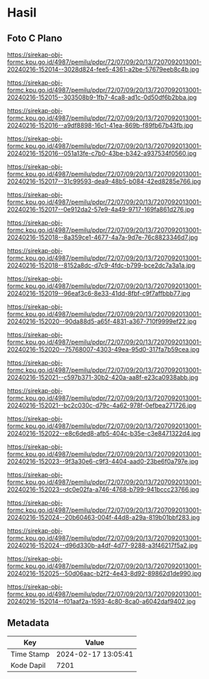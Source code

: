 # Hasil

## Foto C Plano

https://sirekap-obj-formc.kpu.go.id/4987/pemilu/pdpr/72/07/09/20/13/7207092013001-20240216-152014--3028d824-fee5-4361-a2be-57679eeb8c4b.jpg

https://sirekap-obj-formc.kpu.go.id/4987/pemilu/pdpr/72/07/09/20/13/7207092013001-20240216-152015--303508b9-1fb7-4ca8-ad1c-0d50df6b2bba.jpg

https://sirekap-obj-formc.kpu.go.id/4987/pemilu/pdpr/72/07/09/20/13/7207092013001-20240216-152016--a9df8898-16c1-41ea-869b-f89fb67b43fb.jpg

https://sirekap-obj-formc.kpu.go.id/4987/pemilu/pdpr/72/07/09/20/13/7207092013001-20240216-152016--051a13fe-c7b0-43be-b342-a937534f0560.jpg

https://sirekap-obj-formc.kpu.go.id/4987/pemilu/pdpr/72/07/09/20/13/7207092013001-20240216-152017--31c99593-dea9-48b5-b084-42ed8285e766.jpg

https://sirekap-obj-formc.kpu.go.id/4987/pemilu/pdpr/72/07/09/20/13/7207092013001-20240216-152017--0e912da2-57e9-4a49-9717-169fa861d276.jpg

https://sirekap-obj-formc.kpu.go.id/4987/pemilu/pdpr/72/07/09/20/13/7207092013001-20240216-152018--8a359ce1-4677-4a7a-9d7e-76c8823346d7.jpg

https://sirekap-obj-formc.kpu.go.id/4987/pemilu/pdpr/72/07/09/20/13/7207092013001-20240216-152018--8152a8dc-d7c9-4fdc-b799-bce2dc7a3a1a.jpg

https://sirekap-obj-formc.kpu.go.id/4987/pemilu/pdpr/72/07/09/20/13/7207092013001-20240216-152019--96eaf3c6-8e33-41dd-8fbf-c9f7affbbb77.jpg

https://sirekap-obj-formc.kpu.go.id/4987/pemilu/pdpr/72/07/09/20/13/7207092013001-20240216-152020--90da88d5-a65f-4831-a367-710f9999ef22.jpg

https://sirekap-obj-formc.kpu.go.id/4987/pemilu/pdpr/72/07/09/20/13/7207092013001-20240216-152020--75768007-4303-49ea-95d0-317fa7b59cea.jpg

https://sirekap-obj-formc.kpu.go.id/4987/pemilu/pdpr/72/07/09/20/13/7207092013001-20240216-152021--c597b371-30b2-420a-aa8f-e23ca0938abb.jpg

https://sirekap-obj-formc.kpu.go.id/4987/pemilu/pdpr/72/07/09/20/13/7207092013001-20240216-152021--bc2c030c-d79c-4a62-978f-0efbea271726.jpg

https://sirekap-obj-formc.kpu.go.id/4987/pemilu/pdpr/72/07/09/20/13/7207092013001-20240216-152022--e8c6ded8-afb5-404c-b35e-c3e8471322d4.jpg

https://sirekap-obj-formc.kpu.go.id/4987/pemilu/pdpr/72/07/09/20/13/7207092013001-20240216-152023--9f3a30e6-c9f3-4404-aad0-23be6f0a797e.jpg

https://sirekap-obj-formc.kpu.go.id/4987/pemilu/pdpr/72/07/09/20/13/7207092013001-20240216-152023--dc0e02fa-a746-4768-b799-941bccc23766.jpg

https://sirekap-obj-formc.kpu.go.id/4987/pemilu/pdpr/72/07/09/20/13/7207092013001-20240216-152024--20b60463-004f-44d8-a29a-819b01bbf283.jpg

https://sirekap-obj-formc.kpu.go.id/4987/pemilu/pdpr/72/07/09/20/13/7207092013001-20240216-152024--d96d330b-a4df-4d77-9288-a3f46217f5a2.jpg

https://sirekap-obj-formc.kpu.go.id/4987/pemilu/pdpr/72/07/09/20/13/7207092013001-20240216-152025--50d06aac-b2f2-4e43-8d92-89862d1de990.jpg

https://sirekap-obj-formc.kpu.go.id/4987/pemilu/pdpr/72/07/09/20/13/7207092013001-20240216-152014--f01aaf2a-1593-4c80-8ca0-a6042daf9402.jpg


## Metadata

| Key        | Value               |
| ---------- | ------------------- |
| Time Stamp | 2024-02-17 13:05:41 |
| Kode Dapil | 7201                |



